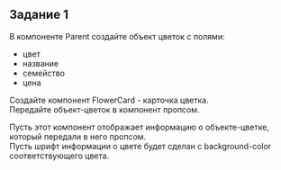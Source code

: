 ## Задание 1
В компоненте Parent создайте объект цветок с полями: 
 - цвет
 - название
 - семейство
 - цена

Создайте компонент FlowerCard - карточка цветка.  
Передайте объект-цветок в компонент пропсом.

Пусть этот компонент отображает информацию о объекте-цветке, который передали в него пропсом.  
Пусть шрифт информации о цвете будет сделан с background-color соответствующего цвета.



